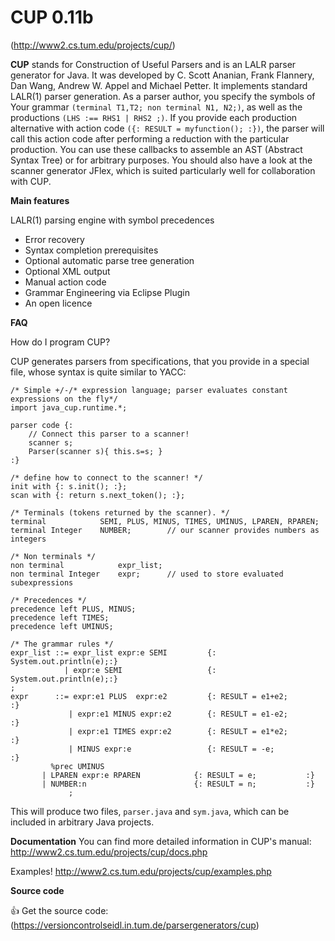 # CUP 0.11b 

(http://www2.cs.tum.edu/projects/cup/)

**CUP** stands for Construction of Useful Parsers and is an LALR parser generator for Java. It was developed by C. Scott Ananian, Frank Flannery, Dan Wang, Andrew W. Appel and Michael Petter. It implements standard LALR(1) parser generation. As a parser author, you specify the symbols of Your grammar `(terminal T1,T2; non terminal N1, N2;)`, as well as the productions `(LHS :== RHS1 | RHS2 ;)`. If you provide each production alternative with action code `({: RESULT = myfunction(); :})`, the parser will call this action code after performing a reduction with the particular production. You can use these callbacks to assemble an AST (Abstract Syntax Tree) or for arbitrary purposes. You should also have a look at the scanner generator JFlex, which is suited particularly well for collaboration with CUP.

**Main features**

 LALR(1) parsing engine with symbol precedences
  - Error recovery
  - Syntax completion prerequisites
  - Optional automatic parse tree generation
  - Optional XML output
  - Manual action code
  - Grammar Engineering via Eclipse Plugin
  - An open licence

**FAQ**

How do I program CUP?

CUP generates parsers from specifications, that you provide in a special file, whose syntax is quite similar to YACC:

```
/* Simple +/-/* expression language; parser evaluates constant expressions on the fly*/
import java_cup.runtime.*;

parser code {:
    // Connect this parser to a scanner!
    scanner s;
    Parser(scanner s){ this.s=s; }
:}

/* define how to connect to the scanner! */
init with {: s.init(); :};
scan with {: return s.next_token(); :};

/* Terminals (tokens returned by the scanner). */
terminal            SEMI, PLUS, MINUS, TIMES, UMINUS, LPAREN, RPAREN;
terminal Integer    NUMBER;        // our scanner provides numbers as integers

/* Non terminals */
non terminal            expr_list;
non terminal Integer    expr;      // used to store evaluated subexpressions

/* Precedences */
precedence left PLUS, MINUS;
precedence left TIMES;
precedence left UMINUS;

/* The grammar rules */
expr_list ::= expr_list expr:e SEMI         {: System.out.println(e);:}
            | expr:e SEMI                   {: System.out.println(e);:}
;
expr      ::= expr:e1 PLUS  expr:e2         {: RESULT = e1+e2;       :}
             | expr:e1 MINUS expr:e2        {: RESULT = e1-e2;       :}
             | expr:e1 TIMES expr:e2        {: RESULT = e1*e2;       :}
             | MINUS expr:e                 {: RESULT = -e;          :}
  	     %prec UMINUS
       | LPAREN expr:e RPAREN	         {: RESULT = e;           :}
       | NUMBER:n	                     {: RESULT = n;           :}
             ;
```
This will produce two files, `parser.java` and `sym.java`, which can be included in arbitrary Java projects.

**Documentation**
You can find more detailed information in CUP's manual: http://www2.cs.tum.edu/projects/cup/docs.php

Examples!  http://www2.cs.tum.edu/projects/cup/examples.php

**Source code**

:+1: Get the source code: (https://versioncontrolseidl.in.tum.de/parsergenerators/cup)
